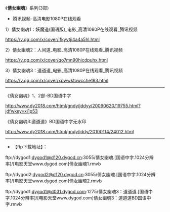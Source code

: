 《**倩女幽魂**》系列(3部)

- 腾讯视频-高清电影1080P在线观看

1）倩女幽魂1：妖魔道(国语版)_电影_高清1080P在线观看_腾讯视频

https://v.qq.com/x/cover/ifkyvtji4a4a5hl.html

2）倩女幽魂2：人间道_电影_高清1080P在线观看_腾讯视频

https://v.qq.com/x/cover/qo7mn90hicdpuhx.html

3）倩女幽魂3：道道道_电影_高清1080P在线观看_腾讯视频

https://v.qq.com/x/cover/xpwwktowcche183.html

-----

《倩女幽魂》1、2部-BD国语中字

http://www.dy2018.com/html/gndy/jddyy/20090620/19755.html?jdfwkey=xi1p53

《倩女幽魂3:道道道》BD国语中字无水印

http://www.dy2018.com/html/gndy/jddy/20100114/24012.html

----

- 【ftp下载地址】： 


ftp://dygod1:dygod1@d120.dygod.cn:3055/倩女幽魂.[国语中字.1024分辨率]/[电影天堂www.dygod.com]倩女幽魂1.rmvb  


ftp://dygod2:dygod2@d120.dygod.cn:3055/倩女幽魂.[国语中字.1024分辨率]/[电影天堂www.dygod.com]倩女幽魂2.rmvb 


ftp://dygod1:dygod1@d031.dygod.com:1275/倩女幽魂3：道道道.[国语中字.1024分辨率]/[电影天堂www.dygod.com]倩女幽魂3：道道道BD国语中字.rmvb  


